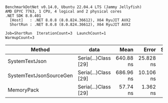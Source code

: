 ```

BenchmarkDotNet v0.14.0, Ubuntu 22.04.4 LTS (Jammy Jellyfish)
AMD EPYC 7763, 1 CPU, 4 logical and 2 physical cores
.NET SDK 8.0.401
  [Host]   : .NET 8.0.8 (8.0.824.36612), X64 RyuJIT AVX2
  ShortRun : .NET 8.0.8 (8.0.824.36612), X64 RyuJIT AVX2

Job=ShortRun  IterationCount=3  LaunchCount=1  
WarmupCount=3  

```
| Method                  | data                 | Mean      | Error     | StdDev   | Min       | Max       | Gen0   | Allocated |
|------------------------ |--------------------- |----------:|----------:|---------:|----------:|----------:|-------:|----------:|
| SystemTextJson          | Seria(...)Class [29] | 640.88 ns | 25.828 ns | 1.416 ns | 639.75 ns | 642.47 ns | 0.0038 |     392 B |
| SystemTextJsonSourceGen | Seria(...)Class [29] | 686.96 ns | 10.106 ns | 0.554 ns | 686.32 ns | 687.32 ns | 0.0048 |     464 B |
| MemoryPack              | Seria(...)Class [29] |  57.74 ns |  1.362 ns | 0.075 ns |  57.66 ns |  57.80 ns | 0.0014 |     120 B |
